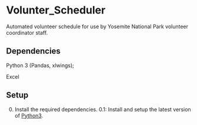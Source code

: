 # Volunter_Scheduler
Automated volunteer schedule for use by Yosemite National Park volunteer coordinator staff.

## Dependencies
Python 3 (Pandas, xlwings);

Excel

## Setup
0. Install the required dependencies.
  0.1: Install and setup the latest version of [Python3](https://www.python.org/downloads/). 
